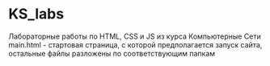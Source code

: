 # KS_labs
Лабораторные работы по HTML, CSS и JS из курса Компьютерные Сети
main.html - стартовая страница, с которой предполагается запуск сайта, остальные файлы разложены по соответствующим папкам
